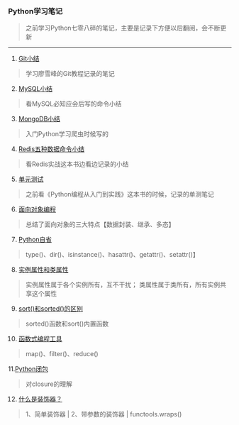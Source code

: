 
### **Python学习笔记**
> 之前学习Python七零八碎的笔记，主要是记录下方便以后翻阅，会不断更新

---

1. [Git小结](https://github.com/Family-TreeSY/Python-Study-Notes/blob/master/Git%E5%B0%8F%E7%BB%93.md)
> 学习廖雪峰的Git教程记录的笔记

2. [MySQL小结](https://github.com/Family-TreeSY/Python-Study-Notes/blob/master/MYSQL%E5%B0%8F%E7%BB%93.md)
> 看MySQL必知应会后写的命令小结
3. [MongoDB小结](https://github.com/Family-TreeSY/Python-Study-Notes/blob/master/MongoDB%E5%B0%8F%E7%BB%93.md)
> 入门Python学习爬虫时候写的
4. [Redis五种数据命令小结](https://github.com/Family-TreeSY/Python-Study-Notes/blob/master/Redis%E6%95%B0%E6%8D%AE%E7%BB%93%E6%9E%84.md)
> 看Redis实战这本书边看边记录的小结
5. [单元测试](https://github.com/Family-TreeSY/Python-Study-Notes/blob/master/%E4%BB%A3%E7%A0%81%E6%B5%8B%E8%AF%95.md)
> 之前看《Python编程从入门到实践》这本书的时候，记录的单测笔记
6. [面向对象编程](https://github.com/Family-TreeSY/Python-Study-Notes/blob/master/%E9%9D%A2%E5%90%91%E5%AF%B9%E8%B1%A1%E7%BC%96%E7%A8%8B.md)
> 总结了面向对象的三大特点【数据封装、继承、多态】
7. [Python自省](https://github.com/Family-TreeSY/Python-Study-Notes/blob/master/Python%E8%87%AA%E7%9C%81.md)
> type()、dir()、isinstance()、hasattr()、getattr()、setattr()】

8. [实例属性和类属性](https://github.com/Family-TreeSY/Python-Study-Notes/blob/master/Python%E5%AE%9E%E4%BE%8B%E5%8F%98%E9%87%8F%E5%92%8C%E7%B1%BB%E5%8F%98%E9%87%8F.md)
> 实例属性属于各个实例所有，互不干扰；
> 类属性属于类所有，所有实例共享这个属性

9. [sort()和sorted()的区别](https://github.com/Family-TreeSY/Python-Study-Notes/blob/master/sort()%E5%92%8Csorted()%E7%9A%84%E5%8C%BA%E5%88%AB.md)
> sorted()函数和sort()内置函数

10. [函数式编程工具](https://github.com/Family-TreeSY/Python-Study-Notes/blob/master/%E5%87%BD%E6%95%B0%E5%BC%8F%E7%BC%96%E7%A8%8B.md)
> map()、filter()、reduce()

11.[Python闭包](https://github.com/Family-TreeSY/Python-Study-Notes/blob/master/Python%E9%97%AD%E5%8C%85.md)
> 对closure的理解

12. [什么是装饰器？](https://github.com/Family-TreeSY/Python-Study-Notes/blob/master/%E8%A3%85%E9%A5%B0%E5%99%A8.md)
> 1、简单装饰器    |   2、带参数的装饰器  | functools.wraps()


